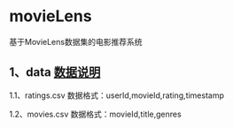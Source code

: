 # movieLens
基于MovieLens数据集的电影推荐系统

## 1、data [数据说明](http://files.grouplens.org/datasets/movielens/ml-latest-small-README.html)
1.1、ratings.csv
数据格式：userId,movieId,rating,timestamp

1.2、movies.csv
数据格式：movieId,title,genres
